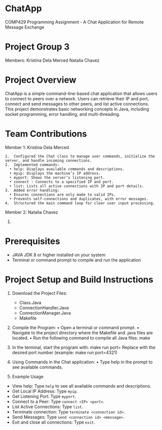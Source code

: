 # ChatApp 

COMP429 Programming Assignment - A Chat Application for Remote Message Exchange

# Project Group 3

Members:
Kristina Dela Merced
Natalia Chavez 

# Project Overview

ChatApp is a simple command-line-based chat application that allows users to connect to peers over a network. Users can retrieve their IP and port, connect and send messages to other peers, and list active connections. This project demonstrates basic networking concepts in Java, including socket programming, error handling, and multi-threading.

# Team Contributions

Member 1: Kristina Dela Merced

	1.	Configured the Chat class to manage user commands, initialize the server, and handle incoming connections.
	2.	Implemented commands:
 	  •	help: Displays available commands and descriptions.
	  •	myip: Displays the machine’s IP address.
	  •	myport: Shows the server’s listening port.
	  •	connect : Connects to a specified IP and port.
	  •	list: Lists all active connections with IP and port details.
	3.	Added error handling:
	  •	Ensures connections are only made to valid IPs.
	  •	Prevents self-connections and duplicates, with error messages.
	4.	Structured the main command loop for clear user input processing.

Member 2: Natalia Chavez

  1. 



# Prerequisites

- JAVA JDK 8 or higher installed on your system
- Terminal or command prompt to compile and run the application

# Project Setup and Build Instructions

1.	Download the Project Files:
     - Class.Java
     - ConnectionHandler.Java
     - ConnectionManager.Java
     - Makefile
     
2.	Compile the Program:
	•	Open a terminal or command prompt.
	•	Navigate to the project directory where the Makefile and .java files are located.
	•	Run the following command to compile all Java files: make 

3. In the terminal, start the program with: make run port=<port>
    Replace <port> with the desired port number (example: make run port=4321)

4. Using Commands in the Chat application:
	•	Type help in the prompt to see available commands.

5. Example Usage

- View help: Type `help` to see all available commands and descriptions.
- Get Local IP Address: Type `myip`.
- Get Listening Port: Type `myport`.
- Connect to a Peer: Type `connect <IP> <port>`.
- List Active Connections: Type `list`.
- Terminate connection: Type `terminate <connection id>`.
- Send Messages: Type `send <connection id> <message>`.
- Exit and close all connections: Type `exit`.

